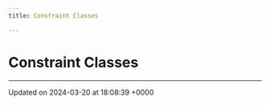 ```yaml
---
title: Constraint Classes

---
```


# Constraint Classes








-------------------------------

Updated on 2024-03-20 at 18:08:39 +0000